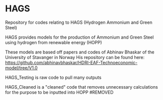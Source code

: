 # HAGS
Repository for codes relating to HAGS (Hydrogen Ammonium and Green Steel)

HAGS provides models for the production of Ammonium and Green Steel using hydrogen from renewable energy (HOPP)

These models are based off papers and codes of Abhinav Bhaskar of the University of Stavanger in Norway
His repository can be found here:
https://github.com/abhinavbhaskar/HDRI-EAF-Technoeconomic-model/tree/V1.0


HAGS_Testing is raw code to pull many outputs

HAGS_Cleaned is a "cleaned" code that removes unnecessary calculations for the purpose to be inputted into HOPP #REMOVED



